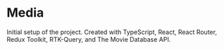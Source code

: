 # Media

Initial setup of the project.  Created with TypeScript, React, React Router, Redux Toolkit, RTK-Query, and The Movie Database API.



